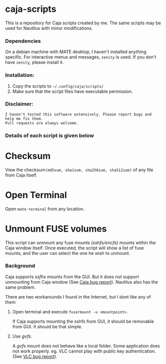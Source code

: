 # caja-scripts
This is a repository for Caja scripts created by me. The same scripts may be used for Nautilus with minor modifications.

### Dependencies
On a debian machine with MATE desktop, I haven't installed anything specific. For interactive menus and messages, `zenity` is used. If you don't have `zenity`, please install it.

### Installation:
1. Copy the scripts to `~/.config/caja/scripts/`
2. Make sure that the script files have executable permission.

### Disclaimer:
	I haven't tested this software extensively. Please report bugs and help me fix them.
	Pull requests are always welcome.

### Details of each script is given below

# Checksum

View the checksum`(md5sum, sha1sum, sha256sum, sha512sum)` of any file from Caja itself.

# Open Terminal

Open `mate-terminal` from any location.

# Unmount FUSE volumes

This script can unmount any fuse mounts *(sshfs/encfs)* mounts within the Caja window itself. Once executed, the script will show a list of fuse mounts, and the user can select the one he wish to unmount.

### Background
Caja supports *ssfhs* mounts from the GUI. But it does not support unmounting from Caja window (See [Caja bug report](https://github.com/mate-desktop/caja/issues/53)). Nautilus also has the same problem.

There are two workarounds I found in the Internet, but I dont like any of them
1. Open terminal and execute `fusermount -u <mountpoint>`.

    If Caja supports mounting the sshfs from GUI, it should be removable from GUI. It should be that simple.
2. Use *gvfs*.

    A *gvfs* mount does not behave like a local folder. Some application does not work properly. eg. VLC cannot play with public key authentication. (See [VLC bug report](https://forum.videolan.org/viewtopic.php?t=130355)).

